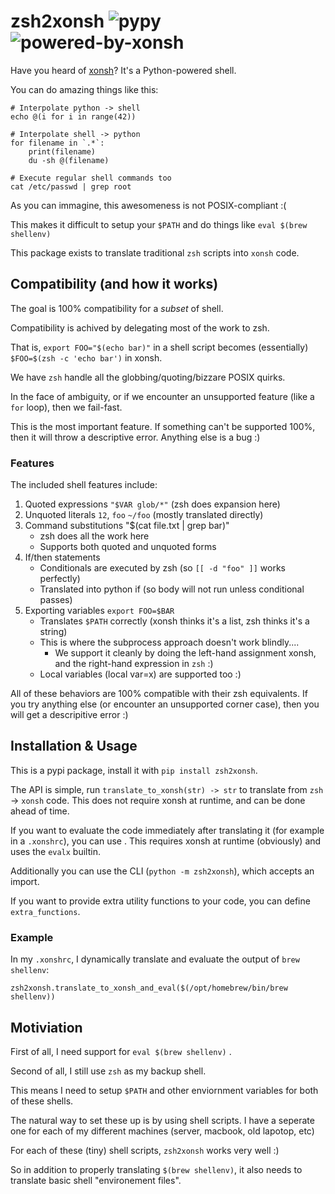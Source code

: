 zsh2xonsh ![pypy](https://img.shields.io/pypi/v/zsh2xonsh) ![powered-by-xonsh](https://img.shields.io/badge/powered%20by-xonsh-brightgreen)
=========
Have you heard of [xonsh](https://xon.sh/)? It's a Python-powered shell.

You can do amazing things like this:
````xonsh
# Interpolate python -> shell
echo @(i for i in range(42))

# Interpolate shell -> python
for filename in `.*`:
    print(filename)
    du -sh @(filename)

# Execute regular shell commands too
cat /etc/passwd | grep root
````

As you can immagine, this awesomeness is not POSIX-compliant :(

This makes it difficult to setup your `$PATH` and do things like `eval $(brew shellenv)`

This package exists to translate traditional `zsh` scripts into `xonsh` code.

## Compatibility (and how it works)
The goal is 100% compatibility for a *subset* of shell. 

Compatibility is achived by delegating most of the work to zsh.

That is, `export FOO="$(echo bar)"` in a shell script becomes (essentially)  `$FOO=$(zsh -c 'echo bar')` in xonsh.

We have `zsh` handle all the globbing/quoting/bizzare POSIX quirks.

In the face of ambiguity, or if we encounter an unsupported feature (like a `for` loop), then we fail-fast.

This is the most important feature. If something can't be supported 100%, then it will throw a descriptive error. Anything else is a bug :)

### Features
The included shell features include:

1. Quoted expressions `"$VAR glob/*"` (zsh does expansion here)
2. Unquoted literals `12`, `foo` `~/foo` (mostly translated directly)
3. Command substitutions "$(cat file.txt | grep bar)" 
   - zsh does all the work here
   - Supports both quoted and unquoted forms
3. If/then statements
   - Conditionals are executed by zsh (so `[[ -d "foo" ]]` works perfectly)
   - Translated into python if (so body will not run unless conditional passes)
4. Exporting variables `export FOO=$BAR`
   - Translates `$PATH` correctly (xonsh thinks it's a list, zsh thinks it's a string)
   - This is where the subprocess approach doesn't work blindly....
      - We support it cleanly by doing the left-hand assignment xonsh, and the right-hand expression in `zsh` :)
   - Local variables (local var=x) are supported too :)

All of these behaviors are 100% compatible with their zsh equivalents.
If you try anything else (or encounter an unsupported corner case), then you will get a descripitive error :)

## Installation & Usage
This is a pypi package, install it with `pip install zsh2xonsh`.

The API is simple, run `translate_to_xonsh(str) -> str` to translate from `zsh` -> `xonsh` code.
This does not require xonsh at runtime, and can be done ahead of time. 

If you want to evaluate the code immediately after translating it (for example in a `.xonshrc`), you can use
. This requires xonsh at runtime (obviously) and uses the `evalx` builtin.

Additionally you can use the CLI (`python -m zsh2xonsh`), which accepts an import.

If you want to provide extra utility functions to your code, you can define `extra_functions`.

### Example
In my `.xonshrc`, I dynamically translate and evaluate the output of `brew shellenv`:
````xonsh
zsh2xonsh.translate_to_xonsh_and_eval($(/opt/homebrew/bin/brew shellenv))
````

## Motiviation
First of all, I need support for `eval $(brew shellenv)` .

Second of all, I still use `zsh` as my backup shell.

This means I need to setup `$PATH` and other enviornment variables for both of these shells.

The natural way to set these up is by using shell scripts.
I have a seperate one for each of my different machines (server, macbook, old lapotop, etc)

For each of these (tiny) shell scripts, `zsh2xonsh` works very well :)

So in addition to properly translating `$(brew shellenv)`,
it also needs to translate basic shell "environement files".
